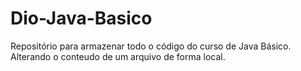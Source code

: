 # Dio-Java-Basico
Repositório para armazenar todo o código do curso de Java Básico.
Alterando o conteudo de um arquivo de forma local.